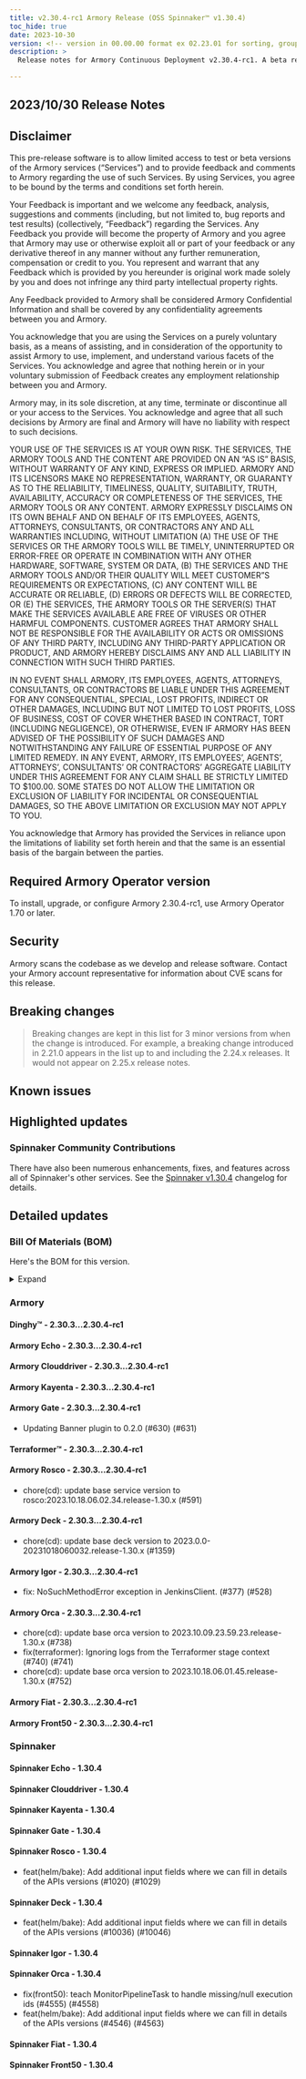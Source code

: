 ```yaml
---
title: v2.30.4-rc1 Armory Release (OSS Spinnaker™ v1.30.4)
toc_hide: true
date: 2023-10-30
version: <!-- version in 00.00.00 format ex 02.23.01 for sorting, grouping -->
description: >
  Release notes for Armory Continuous Deployment v2.30.4-rc1. A beta release is not meant for installation in production environments.

---
```


## 2023/10/30 Release Notes

## Disclaimer

This pre-release software is to allow limited access to test or beta versions of the Armory services (“Services”) and to provide feedback and comments to Armory regarding the use of such Services. By using Services, you agree to be bound by the terms and conditions set forth herein.

Your Feedback is important and we welcome any feedback, analysis, suggestions and comments (including, but not limited to, bug reports and test results) (collectively, “Feedback”) regarding the Services. Any Feedback you provide will become the property of Armory and you agree that Armory may use or otherwise exploit all or part of your feedback or any derivative thereof in any manner without any further remuneration, compensation or credit to you. You represent and warrant that any Feedback which is provided by you hereunder is original work made solely by you and does not infringe any third party intellectual property rights.

Any Feedback provided to Armory shall be considered Armory Confidential Information and shall be covered by any confidentiality agreements between you and Armory.

You acknowledge that you are using the Services on a purely voluntary basis, as a means of assisting, and in consideration of the opportunity to assist Armory to use, implement, and understand various facets of the Services. You acknowledge and agree that nothing herein or in your voluntary submission of Feedback creates any employment relationship between you and Armory.

Armory may, in its sole discretion, at any time, terminate or discontinue all or your access to the Services. You acknowledge and agree that all such decisions by Armory are final and Armory will have no liability with respect to such decisions.

YOUR USE OF THE SERVICES IS AT YOUR OWN RISK. THE SERVICES, THE ARMORY TOOLS AND THE CONTENT ARE PROVIDED ON AN “AS IS” BASIS, WITHOUT WARRANTY OF ANY KIND, EXPRESS OR IMPLIED. ARMORY AND ITS LICENSORS MAKE NO REPRESENTATION, WARRANTY, OR GUARANTY AS TO THE RELIABILITY, TIMELINESS, QUALITY, SUITABILITY, TRUTH, AVAILABILITY, ACCURACY OR COMPLETENESS OF THE SERVICES, THE ARMORY TOOLS OR ANY CONTENT. ARMORY EXPRESSLY DISCLAIMS ON ITS OWN BEHALF AND ON BEHALF OF ITS EMPLOYEES, AGENTS, ATTORNEYS, CONSULTANTS, OR CONTRACTORS ANY AND ALL WARRANTIES INCLUDING, WITHOUT LIMITATION (A) THE USE OF THE SERVICES OR THE ARMORY TOOLS WILL BE TIMELY, UNINTERRUPTED OR ERROR-FREE OR OPERATE IN COMBINATION WITH ANY OTHER HARDWARE, SOFTWARE, SYSTEM OR DATA, (B) THE SERVICES AND THE ARMORY TOOLS AND/OR THEIR QUALITY WILL MEET CUSTOMER”S REQUIREMENTS OR EXPECTATIONS, (C) ANY CONTENT WILL BE ACCURATE OR RELIABLE, (D) ERRORS OR DEFECTS WILL BE CORRECTED, OR (E) THE SERVICES, THE ARMORY TOOLS OR THE SERVER(S) THAT MAKE THE SERVICES AVAILABLE ARE FREE OF VIRUSES OR OTHER HARMFUL COMPONENTS. CUSTOMER AGREES THAT ARMORY SHALL NOT BE RESPONSIBLE FOR THE AVAILABILITY OR ACTS OR OMISSIONS OF ANY THIRD PARTY, INCLUDING ANY THIRD-PARTY APPLICATION OR PRODUCT, AND ARMORY HEREBY DISCLAIMS ANY AND ALL LIABILITY IN CONNECTION WITH SUCH THIRD PARTIES.

IN NO EVENT SHALL ARMORY, ITS EMPLOYEES, AGENTS, ATTORNEYS, CONSULTANTS, OR CONTRACTORS BE LIABLE UNDER THIS AGREEMENT FOR ANY CONSEQUENTIAL, SPECIAL, LOST PROFITS, INDIRECT OR OTHER DAMAGES, INCLUDING BUT NOT LIMITED TO LOST PROFITS, LOSS OF BUSINESS, COST OF COVER WHETHER BASED IN CONTRACT, TORT (INCLUDING NEGLIGENCE), OR OTHERWISE, EVEN IF ARMORY HAS BEEN ADVISED OF THE POSSIBILITY OF SUCH DAMAGES AND NOTWITHSTANDING ANY FAILURE OF ESSENTIAL PURPOSE OF ANY LIMITED REMEDY. IN ANY EVENT, ARMORY, ITS EMPLOYEES’, AGENTS’, ATTORNEYS’, CONSULTANTS’ OR CONTRACTORS’ AGGREGATE LIABILITY UNDER THIS AGREEMENT FOR ANY CLAIM SHALL BE STRICTLY LIMITED TO $100.00. SOME STATES DO NOT ALLOW THE LIMITATION OR EXCLUSION OF LIABILITY FOR INCIDENTAL OR CONSEQUENTIAL DAMAGES, SO THE ABOVE LIMITATION OR EXCLUSION MAY NOT APPLY TO YOU.

You acknowledge that Armory has provided the Services in reliance upon the limitations of liability set forth herein and that the same is an essential basis of the bargain between the parties.


## Required Armory Operator version

To install, upgrade, or configure Armory 2.30.4-rc1, use Armory Operator 1.70 or later.

## Security

Armory scans the codebase as we develop and release software. Contact your Armory account representative for information about CVE scans for this release.

## Breaking changes
<!-- Copy/paste from the previous version if there are recent ones. We can drop breaking changes after 3 minor versions. Add new ones from OSS and Armory. -->

> Breaking changes are kept in this list for 3 minor versions from when the change is introduced. For example, a breaking change introduced in 2.21.0 appears in the list up to and including the 2.24.x releases. It would not appear on 2.25.x release notes.

## Known issues
<!-- Copy/paste known issues from the previous version if they're not fixed. Add new ones from OSS and Armory. If there aren't any issues, state that so readers don't think we forgot to fill out this section. -->

## Highlighted updates

<!--
Each item category (such as UI) under here should be an h3 (###). List the following info that service owners should be able to provide:
- Major changes or new features we want to call out for Armory and OSS. Changes should be grouped under end user understandable sections. For example, instead of Deck, use UI. Instead of Fiat, use Permissions.
- Fixes to any known issues from previous versions that we have in release notes. These can all be grouped under a Fixed issues H3.
-->




###  Spinnaker Community Contributions

There have also been numerous enhancements, fixes, and features across all of Spinnaker's other services. See the
[Spinnaker v1.30.4](https://www.spinnaker.io/changelogs/1.30.4-changelog/) changelog for details.

## Detailed updates

### Bill Of Materials (BOM)

Here's the BOM for this version.
<details><summary>Expand</summary>
<pre class="highlight">
<code>artifactSources:
  dockerRegistry: docker.io/armory
dependencies:
  redis:
    commit: null
    version: 2:2.8.4-2
services:
  clouddriver:
    commit: 767aa739e9c38d2ec7822e9e9a1838b69a56d4c0
    version: 2.30.4-rc1
  deck:
    commit: 305d4e3ccdd7ad009c14a0093cd64bdb0ad9aeaa
    version: 2.30.4-rc1
  dinghy:
    commit: a3b59d9e4b810cc968d0f5e8e8370e1670574768
    version: 2.30.4-rc1
  echo:
    commit: 2ef241fd3da29fb70cdb05432d022f0edd752d51
    version: 2.30.4-rc1
  fiat:
    commit: 5d44e1f53d2f33b17f8decfb057a18cfe4b6fa08
    version: 2.30.4-rc1
  front50:
    commit: 5d9bb31f65f96087be30ce96cea1b6d481a6bef4
    version: 2.30.4-rc1
  gate:
    commit: 5758316afba1260d2012730c471fd461819e7f39
    version: 2.30.4-rc1
  igor:
    commit: 3123451525458f96548859b9bf2b15c89810f577
    version: 2.30.4-rc1
  kayenta:
    commit: 1d2f5193ec681b5122fe7c34da6bbd569da8e0b8
    version: 2.30.4-rc1
  monitoring-daemon:
    commit: null
    version: 2.26.0
  monitoring-third-party:
    commit: null
    version: 2.26.0
  orca:
    commit: abf688128f3557e53d8873b5f2fe623b1ad478f9
    version: 2.30.4-rc1
  rosco:
    commit: 7907c80fd9ca1d956d5927a3e190617671b7e012
    version: 2.30.4-rc1
  terraformer:
    commit: 249e7be18074af100212ddd554d9fb35afd65873
    version: 2.30.4-rc1
timestamp: "2023-10-19 13:42:07"
version: 2.30.4-rc1
</code>
</pre>
</details>

### Armory


#### Dinghy™ - 2.30.3...2.30.4-rc1


#### Armory Echo - 2.30.3...2.30.4-rc1


#### Armory Clouddriver - 2.30.3...2.30.4-rc1


#### Armory Kayenta - 2.30.3...2.30.4-rc1


#### Armory Gate - 2.30.3...2.30.4-rc1

  - Updating Banner plugin to 0.2.0 (#630) (#631)

#### Terraformer™ - 2.30.3...2.30.4-rc1


#### Armory Rosco - 2.30.3...2.30.4-rc1

  - chore(cd): update base service version to rosco:2023.10.18.06.02.34.release-1.30.x (#591)

#### Armory Deck - 2.30.3...2.30.4-rc1

  - chore(cd): update base deck version to 2023.0.0-20231018060032.release-1.30.x (#1359)

#### Armory Igor - 2.30.3...2.30.4-rc1

  - fix: NoSuchMethodError exception in JenkinsClient. (#377) (#528)

#### Armory Orca - 2.30.3...2.30.4-rc1

  - chore(cd): update base orca version to 2023.10.09.23.59.23.release-1.30.x (#738)
  - fix(terraformer): Ignoring logs from the Terraformer stage context (#740) (#741)
  - chore(cd): update base orca version to 2023.10.18.06.01.45.release-1.30.x (#752)

#### Armory Fiat - 2.30.3...2.30.4-rc1


#### Armory Front50 - 2.30.3...2.30.4-rc1



### Spinnaker


#### Spinnaker Echo - 1.30.4


#### Spinnaker Clouddriver - 1.30.4


#### Spinnaker Kayenta - 1.30.4


#### Spinnaker Gate - 1.30.4


#### Spinnaker Rosco - 1.30.4

  - feat(helm/bake): Add additional input fields where we can fill in details of the APIs versions (#1020) (#1029)

#### Spinnaker Deck - 1.30.4

  - feat(helm/bake): Add additional input fields where we can fill in details of the APIs versions (#10036) (#10046)

#### Spinnaker Igor - 1.30.4


#### Spinnaker Orca - 1.30.4

  - fix(front50): teach MonitorPipelineTask to handle missing/null execution ids (#4555) (#4558)
  - feat(helm/bake): Add additional input fields where we can fill in details of the APIs versions (#4546) (#4563)

#### Spinnaker Fiat - 1.30.4


#### Spinnaker Front50 - 1.30.4


